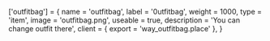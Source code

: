 ['outfitbag'] = {
    name = 'outfitbag',
    label = '0utfitbag',
    weight = 1000,
    type = 'item',
    image = 'outfitbag.png',
    useable = true,
    description = 'You can change outfit there',
    client = {
       export = 'way_outfitbag.place'
    },
}
